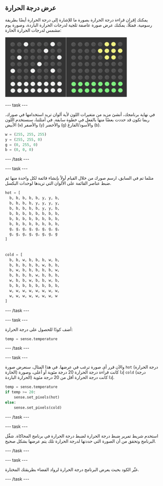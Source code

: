 ## عرض درجة الحرارة

يمكنك إقران قراءة درجة الحرارة بصورة ما للإشارة إلى درجة الحرارة أيضًا بطريقة رسومية. فمثلًا، يمكنك عرض صورة عاصفة ثلجية لدرجات الحرارة الباردة، وصورة يوم مشمس لدرجات الحرارة الحارة:

![درجات الحرارة الحارة ودرجات الحرارة الباردة](images/hot-and-cold.png)

--- task ---

في نهاية برنامجك، أنشئ مزيد من متغيرات اللون لأية ألوان تريد استخدامها في صورك. ربما تكون قد حددت بعضًا منها بالفعل في خطوة سابقة. في أمثلتنا، سنستخدم اللون الأبيض (`w`) والأصفر (`y`) والأخضر (`g`) والأسود/الفارغ (`b`).

```python
w = (255, 255, 255)
y = (255, 255, 0)
g = (0, 255, 0)
b = (0, 0, 0)
```

--- /task ---

--- task ---

مثلما تم في السابق، ارسم صورك من خلال القيام أولاً بإنشاء قائمة لكل واحدة منها ثم ضبط عناصر القائمة على الألوان التي تريدها لوحدات البكسل.

```python
hot = [
  b, b, b, b, b, y, y, b,
  b, b, b, b, y, y, y, y,
  b, b, b, b, b, y, y, b,
  b, b, b, b, b, b, b, b,
  b, b, b, b, b, b, b, b,
  b, b, b, b, b, b, b, b,
  g, g, g, g, g, g, g, g,
  g, g, g, g, g, g, g, g
]


cold = [
  b, b, w, b, b, b, w, b,
  b, b, b, b, b, w, b, b,
  b, w, b, b, b, b, b, w,
  b, b, b, b, w, b, b, b,
  w, b, b, w, b, b, w, b,
  b, b, b, b, b, b, b, b,
  w, w, w, w, w, w, w, w,
  w, w, w, w, w, w, w, w
]
```

--- /task ---

--- task ---

أضف كودًا للحصول على درجة الحرارة:

```python
temp = sense.temperature
```

--- /task ---

--- task ---

والآن قرر أي صورة ترغب في عرضها. في هذا المثال، سنعرض صورة `hot` (درجة الحرارة الحارة) إذا كانت قراءة درجة الحرارة 20 درجة مئوية أو أعلى، وصورة `cold` (درجة الحرارة الباردة) إذا كانت درجة الحرارة أقل من 20 درجة مئوية.

```python
temp = sense.temperature
if temp >= 20:
    sense.set_pixels(hot)
else:
    sense.set_pixels(cold)
```

--- /task ---

--- task ---

استخدم شريط تمرير ضبط درجة الحرارة لضبط درجة الحرارة في برنامج المحاكاة. شغِّل البرنامج وتحقق من أن الصورة التي حددتها لدرجة الحرارة تلك يتم عرضها بشكل صحيح.

--- /task ---

--- task ---

غيِّر الكود بحيث يعرض البرنامج درجة الحرارة لرواد الفضاء بطريقتك المختارة.

--- /task ---